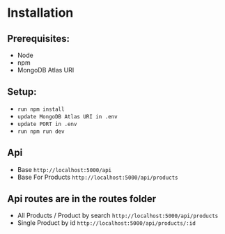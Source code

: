 # Installation
## Prerequisites:
- Node
- npm
- MongoDB Atlas URI


## Setup:
- `run npm install`
- `update MongoDB Atlas URI in .env`
- `update PORT in .env`
- `run npm run dev`

## Api
- Base `http://localhost:5000/api`
- Base For Products `http://localhost:5000/api/products`

## Api routes are in the routes folder
- All Products / Product by search  `http://localhost:5000/api/products`
- Single Product by id `http://localhost:5000/api/products/:id`